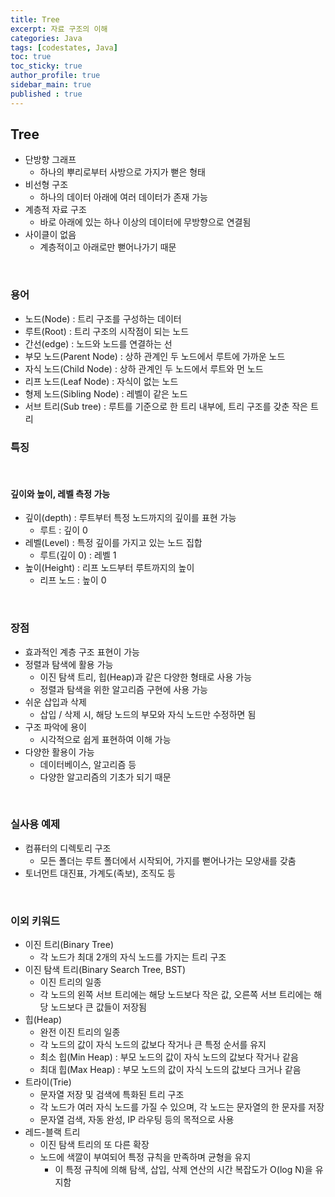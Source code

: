 ```yaml
---
title: Tree
excerpt: 자료 구조의 이해
categories: Java
tags: [codestates, Java]
toc: true
toc_sticky: true
author_profile: true
sidebar_main: true
published : true
---
```


## Tree
- 단방향 그래프
  - 하나의 뿌리로부터 사방으로 가지가 뻗은 형태
- 비선형 구조 
  - 하나의 데이터 아래에 여러 데이터가 존재 가능
- 계층적 자료 구조 
  - 바로 아래에 있는 하나 이상의 데이터에 무방향으로 연결됨
- 사이클이 없음
  - 계층적이고 아래로만 뻗어나가기 때문

<br>

### 용어
- 노드(Node) : 트리 구조를 구성하는 데이터
- 루트(Root) : 트리 구조의 시작점이 되는 노드
- 간선(edge) : 노드와 노드를 연결하는 선
- 부모 노드(Parent Node) : 상하 관계인 두 노드에서 루트에 가까운 노드
- 자식 노드(Child Node) : 상하 관계인 두 노드에서 루트와 먼 노드
- 리프 노드(Leaf Node) : 자식이 없는 노드
- 형제 노드(Sibling Node) : 레벨이 같은 노드
- 서브 트리(Sub tree) : 루트를 기준으로 한 트리 내부에, 트리 구조를 갖춘 작은 트리

### 특징

<br>

#### 깊이와 높이, 레벨 측정 가능

- 깊이(depth) : 루트부터 특정 노드까지의 깊이를 표현 가능 
  - 루트 : 깊이 0
- 레벨(Level) : 특정 깊이를 가지고 있는 노드 집합 
  - 루트(깊이 0) : 레벨 1  
- 높이(Height) : 리프 노드부터 루트까지의 높이
  - 리프 노드 : 높이 0
  
<br>

### 장점
- 효과적인 계층 구조 표현이 가능
- 정렬과 탐색에 활용 가능
  - 이진 탐색 트리, 힙(Heap)과 같은 다양한 형태로 사용 가능
  - 정렬과 탐색을 위한 알고리즘 구현에 사용 가능
- 쉬운 삽입과 삭제
  - 삽입 / 삭제 시, 해당 노드의 부모와 자식 노드만 수정하면 됨
- 구조 파악에 용이
  - 시각적으로 쉽게 표현하여 이해 가능
- 다양한 활용이 가능
  - 데이터베이스, 알고리즘 등 
  - 다양한 알고리즘의 기초가 되기 때문

<br>

### 실사용 예제
- 컴퓨터의 디렉토리 구조 
  - 모든 폴더는 루트 폴더에서 시작되어, 가지를 뻗어나가는 모양새를 갖춤
- 토너먼트 대진표, 가계도(족보), 조직도 등

<br>

### 이외 키워드
- 이진 트리(Binary Tree) 
  - 각 노드가 최대 2개의 자식 노드를 가지는 트리 구조
- 이진 탐색 트리(Binary Search Tree, BST) 
  - 이진 트리의 일종
  - 각 노드의 왼쪽 서브 트리에는 해당 노드보다 작은 값, 오른쪽 서브 트리에는 해당 노드보다 큰 값들이 저장됨
- 힙(Heap) 
  - 완전 이진 트리의 일종
  - 각 노드의 값이 자식 노드의 값보다 작거나 큰 특정 순서를 유지
  - 최소 힙(Min Heap) : 부모 노드의 값이 자식 노드의 값보다 작거나 같음
  - 최대 힙(Max Heap) : 부모 노드의 값이 자식 노드의 값보다 크거나 같음
- 트라이(Trie)
  - 문자열 저장 및 검색에 특화된 트리 구조
  - 각 노드가 여러 자식 노드를 가질 수 있으며, 각 노드는 문자열의 한 문자를 저장
  - 문자열 검색, 자동 완성, IP 라우팅 등의 목적으로 사용
- 레드-블랙 트리
  - 이진 탐색 트리의 또 다른 확장
  - 노드에 색깔이 부여되어 특정 규칙을 만족하며 균형을 유지
    - 이 특정 규칙에 의해 탐색, 삽입, 삭제 연산의 시간 복잡도가 O(log N)을 유지함

